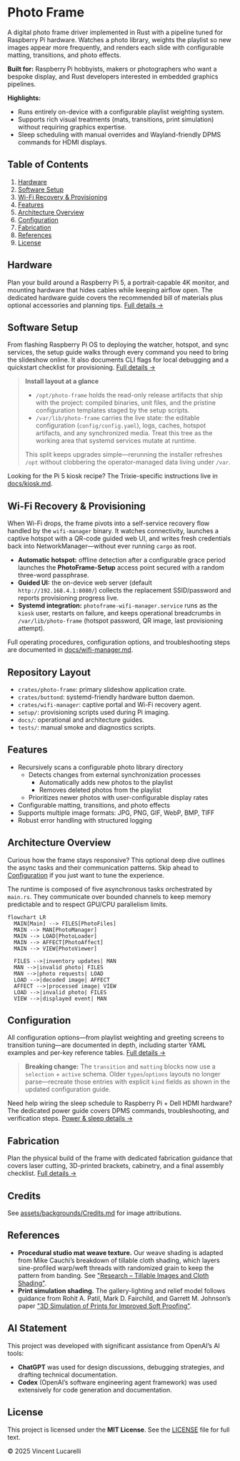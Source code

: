 # Photo Frame

A digital photo frame driver implemented in Rust with a pipeline tuned for Raspberry Pi hardware. Watches a photo library, weights the playlist so new images appear more frequently, and renders each slide with configurable matting, transitions, and photo effects.

**Built for:** Raspberry Pi hobbyists, makers or photographers who want a bespoke display, and Rust developers interested in embedded graphics pipelines.

**Highlights:**

- Runs entirely on-device with a configurable playlist weighting system.
- Supports rich visual treatments (mats, transitions, print simulation) without requiring graphics expertise.
- Sleep scheduling with manual overrides and Wayland-friendly DPMS commands for HDMI displays.

## Table of Contents

1. [Hardware](#hardware)
2. [Software Setup](#software-setup)
3. [Wi-Fi Recovery & Provisioning](#wi-fi-recovery--provisioning)
4. [Features](#features)
5. [Architecture Overview](#architecture-overview)
6. [Configuration](#configuration)
7. [Fabrication](#fabrication)
8. [References](#references)
9. [License](#license)

## Hardware

Plan your build around a Raspberry Pi 5, a portrait-capable 4K monitor, and mounting hardware that hides cables while keeping airflow open. The dedicated hardware guide covers the recommended bill of materials plus optional accessories and planning tips. [Full details →](docs/hardware.md)

## Software Setup

From flashing Raspberry Pi OS to deploying the watcher, hotspot, and sync services, the setup guide walks through every command you need to bring the slideshow online. It also documents CLI flags for local debugging and a quickstart checklist for provisioning. [Full details →](docs/software.md)

> **Install layout at a glance**
>
> - `/opt/photo-frame` holds the read-only release artifacts that ship with the project: compiled binaries, unit files, and the pristine configuration templates staged by the setup scripts.
> - `/var/lib/photo-frame` carries the live state: the editable configuration (`config/config.yaml`), logs, caches, hotspot artifacts, and any synchronized media. Treat this tree as the working area that systemd services mutate at runtime.
>
> This split keeps upgrades simple—rerunning the installer refreshes `/opt` without clobbering the operator-managed data living under `/var`.

Looking for the Pi 5 kiosk recipe? The Trixie-specific instructions live in [docs/kiosk.md](docs/kiosk.md).

## Wi-Fi Recovery & Provisioning

When Wi-Fi drops, the frame pivots into a self-service recovery flow handled by the `wifi-manager` binary. It watches connectivity, launches a captive hotspot with a QR-code guided web UI, and writes fresh credentials back into NetworkManager—without ever running `cargo` as root.

- **Automatic hotspot:** offline detection after a configurable grace period launches the **PhotoFrame-Setup** access point secured with a random three-word passphrase.
- **Guided UI:** the on-device web server (default `http://192.168.4.1:8080/`) collects the replacement SSID/password and reports provisioning progress live.
- **Systemd integration:** `photoframe-wifi-manager.service` runs as the `kiosk` user, restarts on failure, and keeps operational breadcrumbs in `/var/lib/photo-frame` (hotspot password, QR image, last provisioning attempt).

Full operating procedures, configuration options, and troubleshooting steps are documented in [docs/wifi-manager.md](docs/wifi-manager.md).

## Repository Layout

- `crates/photo-frame`: primary slideshow application crate.
- `crates/buttond`: systemd-friendly hardware button daemon.
- `crates/wifi-manager`: captive portal and Wi-Fi recovery agent.
- `setup/`: provisioning scripts used during Pi imaging.
- `docs/`: operational and architecture guides.
- `tests/`: manual smoke and diagnostics scripts.

## Features

- Recursively scans a configurable photo library directory
  - Detects changes from external synchronization processes
    - Automatically adds new photos to the playlist
    - Removes deleted photos from the playlist
  - Prioritizes newer photos with user-configurable display rates
- Configurable matting, transitions, and photo effects
- Supports multiple image formats: JPG, PNG, GIF, WebP, BMP, TIFF
- Robust error handling with structured logging

## Architecture Overview

Curious how the frame stays responsive? This optional deep dive outlines the async tasks and their communication patterns. Skip ahead to [Configuration](#configuration) if you just want to tune the experience.

The runtime is composed of five asynchronous tasks orchestrated by `main.rs`. They communicate over bounded channels to keep memory predictable and to respect GPU/CPU parallelism limits.

```mermaid
flowchart LR
  MAIN[Main] --> FILES[PhotoFiles]
  MAIN --> MAN[PhotoManager]
  MAIN --> LOAD[PhotoLoader]
  MAIN --> AFFECT[PhotoAffect]
  MAIN --> VIEW[PhotoViewer]

  FILES -->|inventory updates| MAN
  MAN -->|invalid photo| FILES
  MAN -->|photo requests| LOAD
  LOAD -->|decoded image| AFFECT
  AFFECT -->|processed image| VIEW
  LOAD -->|invalid photo| FILES
  VIEW -->|displayed event| MAN
```

## Configuration

All configuration options—from playlist weighting and greeting screens to transition tuning—are documented in depth, including starter YAML examples and per-key reference tables. [Full details →](docs/configuration.md)

> **Breaking change:** The `transition` and `matting` blocks now use a `selection` + `active` schema. Older `types`/`options` layouts no longer parse—recreate those entries with explicit `kind` fields as shown in the updated configuration guide.

Need help wiring the sleep schedule to Raspberry Pi + Dell HDMI hardware? The dedicated power guide covers DPMS commands, troubleshooting, and verification steps. [Power & sleep details →](docs/power-and-sleep.md)

## Fabrication

Plan the physical build of the frame with dedicated fabrication guidance that covers laser cutting, 3D-printed brackets, cabinetry, and a final assembly checklist. [Full details →](docs/fabrication.md)

## Credits

See [assets/backgrounds/Credits.md](assets/backgrounds/Credits.md) for image attributions.

## References

- **Procedural studio mat weave texture.** Our weave shading is adapted from Mike Cauchi’s breakdown of tillable cloth shading, which layers sine-profiled warp/weft threads with randomized grain to keep the pattern from banding. See ["Research – Tillable Images and Cloth Shading"](https://www.mikecauchiart.com/single-post/2017/01/23/research-tillable-images-and-cloth-shading).
- **Print simulation shading.** The gallery-lighting and relief model follows guidance from Rohit A. Patil, Mark D. Fairchild, and Garrett M. Johnson’s paper ["3D Simulation of Prints for Improved Soft Proofing"](https://doi.org/10.1117/12.813471).

## AI Statement

This project was developed with significant assistance from OpenAI’s AI tools:

- **ChatGPT** was used for design discussions, debugging strategies, and drafting technical documentation.
- **Codex** (OpenAI’s software engineering agent framework) was used extensively for code generation and documentation.

## License

This project is licensed under the **MIT License**. See the [LICENSE](LICENSE) file for full text.

© 2025 Vincent Lucarelli
